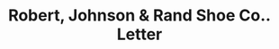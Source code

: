 ---
doi: 10.7916/D8HD96S1
date_other: '1911'
date_other_textual: '1911'
form: correspondence
genre:
- Letters (correspondence)
name:
- Robert, Johnson & Rand Shoe Co.
object_in_context_url: https://biggert.cul.columbia.edu/items/view/ave_biggert_00723
subject_hierarchical_geographic:
- St. Louis, Missouri, United States
subject_name:
- Robert, Johnson & Rand Shoe Co.
title: Robert, Johnson & Rand Shoe Co.. Letter
sort_title: Robert, Johnson & Rand Shoe Co.. Letter
call_number: ave_biggert_00723
coordinates:
- 38.62722222222222,-90.19777777777779
pid: ave_biggert_00723
identifiers: ave_biggert_00723
canvas_id: ldpd:395995
permalink: "/items/ave_biggert_00723/"
layout: iiif-image-page
---